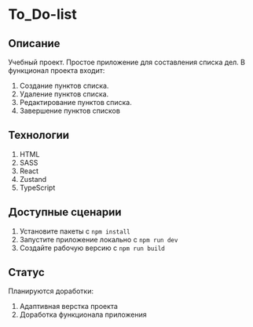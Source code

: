 # To_Do-list

## Описание
Учебный проект. Простое приложение для составления списка дел. В функционал проекта входит:

1. Создание пунктов списка.
2. Удаление пунктов списка.
3. Редактирование пунктов списка.
4. Завершение пунктов списков

## Технологии 
1. HTML
2. SASS
3. React
4. Zustand
5. TypeScript

## Доступные сценарии
1. Установите пакеты с `npm install`
2. Запустите приложение локально с `npm run dev`
3. Создайте рабочую версию с `npm run build`

## Статус
Планируются доработки:
1. Адаптивная верстка проекта
2. Доработка функционала приложения
